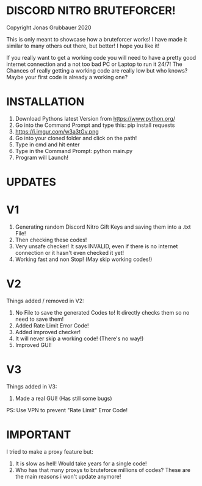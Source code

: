# DISCORD NITRO BRUTEFORCER!

Copyright Jonas Grubbauer 2020

This is only meant to showcase how a bruteforcer works! I have made it similar to many others out there, but better!
I hope you like it!

If you really want to get a working code you will need to have a pretty good internet connection and a not too bad PC or Laptop to run it 24/7!
The Chances of really getting a working code are really low but who knows? Maybe your first code is already a working one?

# INSTALLATION
1) Download Pythons latest Version from https://www.python.org/
2) Go into the Command Prompt and type this: pip install requests
3) https://i.imgur.com/w3a3tGv.png
4) Go into your cloned folder and click on the path!
5) Type in cmd and hit enter
6) Type in the Command Prompt: python main.py
7) Program will Launch!

# UPDATES
# V1
1) Generating random Discord Nitro Gift Keys and saving them into a .txt File!
2) Then checking these codes!
3) Very unsafe checker! It says INVALID, even if there is no internet connection or it hasn't even checked it yet!
4) Working fast and non Stop! (May skip working codes!)
# V2
Things added / removed in V2:
1) No File to save the generated Codes to! It directly checks them so no need to save them!
2) Added Rate Limit Error Code!
3) Added improved checker!
4) It will never skip a working code! (There's no way!)
5) Improved GUI!
# V3
Things added in V3:
1) Made a real GUI! (Has still some bugs)

PS: Use VPN to prevent "Rate Limit" Error Code!
# IMPORTANT
I tried to make a proxy feature but:
1) It is slow as hell! Would take years for a single code!
2) Who has that many proxys to bruteforce millions of codes?
These are the main reasons i won't update anymore!

